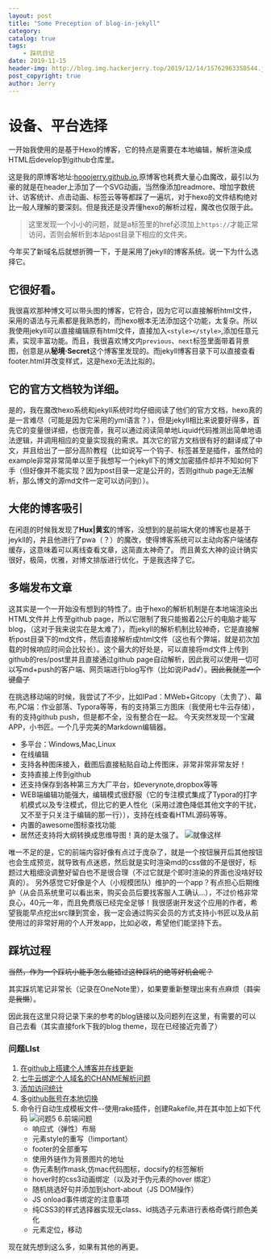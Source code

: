 ```yaml
---
layout: post
title: "Some Preception of blog-in-jekyll"
category: 
catalog: true
tags: 
    - 踩坑日记
date: 2019-11-15
header-img: http://blog.img.hackerjerry.top/2019/12/14/15762963350544.jpg
post_copyright: true
author: Jerry
---
```


# 设备、平台选择

一开始我使用的是基于Hexo的博客，它的特点是需要在本地编辑，解析渲染成HTML后develop到github仓库里。

这是我的原博客地址:<a href="https://hooojerry.github.io/">hooojerry.github.io</a>,原博客也耗费大量心血魔改，最引以为豪的就是在header上添加了一个SVG动画，当然像添加readmore、增加字数统计、访客统计、点击动画、标签云等等都踩了一遍坑，对于hexo的文件结构绝对比一般人理解的要深刻。但是我还是没弄懂hexo的解析过程，魔改也仅限于此。
> 这里发现一个小小的问题，就是a标签里的href必须加上`https://`才能正常访问，否则会解析到本站post目录下相应的文件夹。


今年买了新域名后就想折腾一下，于是采用了jekyll的博客系统。说一下为什么选择它。
## 它很好看。
我很喜欢那种博文可以带头图的博客，它符合，因为它可以直接解析html文件，采用的语法与元素都是我熟悉的，而hexo根本无法添加这个功能，太复杂。所以我使用jekyll可以直接编辑原有html文件，直接加入`<style></style>`,添加任意元素，实现丰富功能。而且，我很喜欢博文内`previous`、`next`标签里面带着背景图，创意是从**秘境·Secret**这个博客里发现的。而jekyll博客目录下可以直接查看footer.html并改变样式，这是hexo无法比拟的。
## 它的官方文档较为详细。
是的，我在魔改hexo系统和jekyll系统时均仔细阅读了他们的官方文档，hexo真的是一言难尽（可能是因为它采用的yml语言？），但是jekyll相比来说要好得多，首先它的变量很详细，也很完善，我可以通过阅读简单地Liquid代码推测出简单地语法逻辑，并调用相应的变量实现我的需求。其次它的官方文档很有好的翻译成了中文，并且给出了一部分高阶教程（比如说写一个钩子、标签甚至是插件，虽然给的example非常非常简单以至于我想写一个jekyll下的博文加密插件却并不知如何下手（但好像并不能实现？因为post目录一定是公开的，否则github page无法解析，那么博文的源md文件一定可以访问到））。
## 大佬的博客吸引

在闲逛的时候我发现了**Hux|黄玄**的博客，没想到的是前端大佬的博客也是基于jeykll的，并且他进行了pwa（？）的魔改，使得博客系统可以主动向客户端储存缓存，这意味着可以离线查看文章，这简直太神奇了。
而且黄玄大神的设计确实很好，极简，优雅，对博文排版进行优化，于是我选择了它。

## 多端发布文章

这其实是一个一开始没有想到的特性了。由于hexo的解析机制是在本地端渲染出HTML文件并上传至github page，所以它限制了我只能搬着2公斤的电脑才能写blog，（这对于我来说实在是太难了），而jekyll的解析机制比较神奇，它是直接解析post目录下的md文件，然后直接解析成html文件（这也有个弊端，就是初次加载的时候响应时间会比较长）。这个最大的好处是，可以直接将md文件上传到github的res/post里并且直接通过github page自动解析，因此我可以使用一切可以写md+push的客户端、网页端进行blog写作（比如说iPad√）。~~因此我就差一个键盘了~~

在挑选移动端的时候，我尝试了不少，比如IPad：MWeb+Gitcopy（太贵了）、幕布,PC端：作业部落、Typora等等，有的支持第三方图床（我使用七牛云存储），有的支持github push，但是都不全，没有整合在一起。
今天突然发现一个宝藏APP，小书匠。一个几乎完美的Markdown编辑器。
- 多平台：Windows,Mac,Linux
- 在线编辑
- 支持各种图床接入，截图后直接粘贴自动上传图床，非常非常非常友好！
- 支持直接上传到github
- 还支持保存到各种第三方大厂平台，如everynote,dropbox等等
- WEB端编辑功能强大，编辑模式很舒服（它的专注模式集成了Typora的打字机模式以及专注模式，但比它的更人性化（采用过渡色降低其他文字的干扰，又不至于只关注于编辑的那一行）），支持在线查看HTML源码等等。
- 内置的awesome图标查找功能
- 居然还支持将大纲转换成思维导图！真的是太强了。
![就像这样](http://blog.img.hackerjerry.top/1573827798086.png)


唯一不足的是，它的前端内容好像有点过于庞杂了，就是一个按钮展开后其他按钮也会生成预览，就导致有点迷惑，然后就是实时渲染md的css做的不是很好，标题过大粗细没调整好留白也不是很合理（不过它就是个即时渲染的界面也没啥好较真的）。
另外感觉它好像是个人（小规模团队）维护的一个app？有点担心后期维护（从会员系统里可以看出来，购买会员后要找客服人工确认…），不过价格非常良心，40元一年，而且免费版已经完全足够！我很感谢开发这个应用的作者，希望我能早点挖出src赚到赏金，我一定会通过购买会员的方式支持小书匠以及从前使用过的非常好用的个人开发app，比如必收，希望他们能坚持下去。

## 踩坑过程
~~当然，作为一个踩坑小能手怎么能错过这种踩坑的绝等好机会呢？~~

其实踩坑笔记非常长（记录在OneNote里），如果要重新整理出来有点麻烦（~~其实是我懒~~）。

因此我在这里只将记录下来的参考的blog链接以及问题列在这里，有需要的可以自己去看（其实直接fork下我的blog theme，现在已经接近完善了）

### 问题LIst

1. [在github上搭建个人博客并在线更新](https://www.cnblogs.com/wxyww/p/xiaoshujiang.html)
2. [七牛云绑定个人域名的CHANME解析问题](https://blog.csdn.net/weixin_43534005/article/details/88385439)
3. [添加访问统计](https://blog.csdn.net/u013553529/article/details/63357382)
4. [多github账号在本地切换](https://blog.csdn.net/Hanghang_/article/details/78944672)
5. 命令行自动生成模板文件--使用rake插件，创建Rakefile,并在其中加上如下代码
 ![问题5](http://blog.img.hackerjerry.top/1573828881526.png)
 6.前端问题
   - 响应式（弹性）布局
   - 元素style的重写（!important）
   - footer的全部重写
   - 使用外链作为背景图片的地址
   - 伪元素制作mask,仿mac代码图标，docsify的标签解析
   - hover时的css3动画绑定（以及对于伪元素的hover 绑定）
   - 随机挑选好句并添加到short-about（JS DOM操作）
   - JS onload事件绑定的注意事项
   - 纯CSS3的样式选择器实现无class、id挑选子元素进行表格奇偶行颜色美化
   - 元素定位，移动

现在就先想到这么多，如果有其他的再更。
